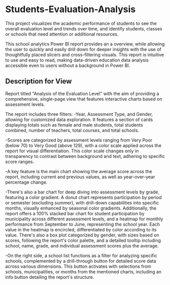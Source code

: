 # Students-Evaluation-Analysis
This project visualizes the academic performance of students to see the overall evaluation level and trends over time, and identify students, classes or schools that need attention or additional resources.

This school analytics Power BI report provides an a overview, while allowing the user to quickly and easily drill down for deeper insights with the use of thoughtfully 
 placed slicers and cross-filtering visuals. This report is intuitive to use and easy to read, making data-driven education data analysis accessible even to users without a background in Power BI.

## Description for View

Report titled "Analysis of the Evaluation Level" with the aim of providing a comprehensive, single-page view that features interactive charts based on assessment levels.

The report includes three filters: 
-Year, Assessment Type, and Gender, allowing for customized data exploration. 
It features a section of cards displaying totals such as female and male students, total students combined, number of teachers, total courses, and total schools.

-Scores are categorized by assessment levels ranging from Very Poor (below 70) to Very Good (above 129), with a color scale applied across the report for visual differentiation. 
This color scale changes only in transparency to contrast between background and text, adhering to specific score ranges.

-A key feature is the main chart showing the average score across the report, including current and previous values, as well as year-over-year percentage change.

-There's also a bar chart for deep diving into assessment levels by grade, featuring a color gradient. A donut chart represents participation by period or semester (excluding summer), with drill-down capabilities into specific months, visually enhanced by seasonal color gradients.
Additionally, the report offers a 100% stacked bar chart for student participation by municipality across different assessment levels, and a heatmap for monthly performance from September to June, representing the school year. Each value in the heatmap is encircled, differentiated by color according to its value.
There's also a box plot categorized by gender, with sizes based on scores, following the report's color palette, and a detailed tooltip including school, name, grade, and individual assessment scores plus the average. 

-On the right side, a school list functions as a filter for analyzing specific schools, complemented by a drill-through button for detailed score data across various dimensions. This button activates with selections from schools, municipalities, or months from the mentioned charts, including an info button detailing the report's structure.
